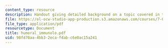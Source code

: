 ```yaml
---
content_type: resource
description: Handout giving detailed background on a topic covered in the course.
file: https://ol-ocw-studio-app-production.s3.amazonaws.com/courses/7-012-introduction-to-biology-fall-2004/98fd70aa4bb32ecafdabc6e0ac15a241_humoral_immunolo.pdf
file_type: application/pdf
resourcetype: Document
title: humoral_immunolo.pdf
uid: 98fd70aa-4bb3-2eca-fdab-c6e0ac15a241
---
```


